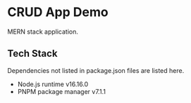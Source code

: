 # CRUD App Demo

MERN stack application.

## Tech Stack

Dependencies not listed in package.json files are listed here.

- Node.js runtime v16.16.0
- PNPM package manager v7.1.1
